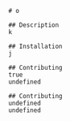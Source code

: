 
        # o
    
        ## Description
        k
    
        ## Installation
        j
    
        ## Contributing
        true
        undefined
    
        ## Contributing
        undefined
        undefined
    